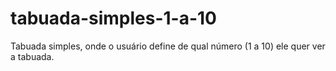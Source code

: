 # tabuada-simples-1-a-10
Tabuada simples, onde o usuário define de qual número (1 a 10) ele quer ver a tabuada.
